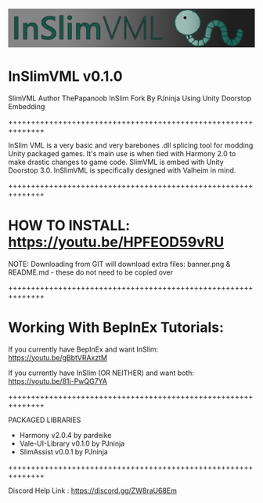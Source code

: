![Screenshot](banner.png)

# InSlimVML v0.1.0
SlimVML Author ThePapanoob
InSlim Fork By PJninja
Using Unity Doorstop Embedding

++++++++++++++++++++++++++++++++++++++++++++++++++++++++++++++

InSlim VML is a very basic and very barebones .dll splicing tool for modding
Unity packaged games. It's main use is when tied with Harmony 2.0 to make
drastic changes to game code. SlimVML is embed with Unity Doorstop 3.0.
InSlimVML is specifically designed with Valheim in mind.

++++++++++++++++++++++++++++++++++++++++++++++++++++++++++++++

# HOW TO INSTALL: https://youtu.be/HPFEOD59vRU
NOTE: Downloading from GIT will download extra files: banner.png & README.md - these do not need to be copied over

++++++++++++++++++++++++++++++++++++++++++++++++++++++++++++++

# Working With BepInEx Tutorials:
If you currently have BepInEx and want InSlim: https://youtu.be/gBbtVRAxztM

If you currently have InSlim (OR NEITHER) and want both: https://youtu.be/81j-PwQG7YA

++++++++++++++++++++++++++++++++++++++++++++++++++++++++++++++

PACKAGED LIBRARIES
* Harmony v2.0.4 by pardeike
* Vale-UI-Library v0.1.0 by PJninja
* SlimAssist v0.0.1 by PJninja

++++++++++++++++++++++++++++++++++++++++++++++++++++++++++++++

Discord Help Link : https://discord.gg/ZW8raU68Em
